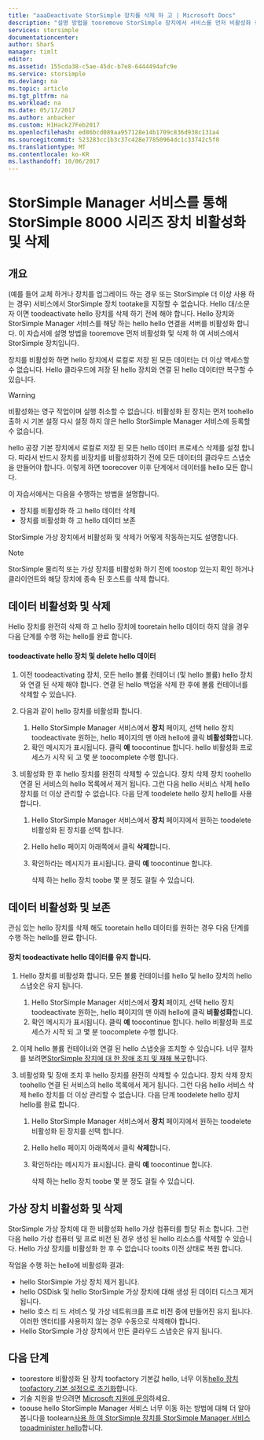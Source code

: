 ```yaml
---
title: "aaaDeactivate StorSimple 장치를 삭제 하 고 | Microsoft Docs"
description: "설명 방법을 tooremove StorSimple 장치에서 서비스를 먼저 비활성화 한 후이 삭제 합니다."
services: storsimple
documentationcenter: 
author: SharS
manager: timlt
editor: 
ms.assetid: 155cda38-c5ae-45dc-b7e8-6444494afc9e
ms.service: storsimple
ms.devlang: na
ms.topic: article
ms.tgt_pltfrm: na
ms.workload: na
ms.date: 05/17/2017
ms.author: anbacker
ms.custom: H1Hack27Feb2017
ms.openlocfilehash: ed86bcd089aa957128e14b1709c836d938c131a4
ms.sourcegitcommit: 523283cc1b3c37c428e77850964dc1c33742c5f0
ms.translationtype: MT
ms.contentlocale: ko-KR
ms.lasthandoff: 10/06/2017
---
```

# <a name="deactivate-and-delete-a-storsimple-8000-series-device-via-storsimple-manager-service"></a>StorSimple Manager 서비스를 통해 StorSimple 8000 시리즈 장치 비활성화 및 삭제
## <a name="overview"></a>개요
(예를 들어 교체 하거나 장치를 업그레이드 하는 경우 또는 StorSimple 더 이상 사용 하는 경우) 서비스에서 StorSimple 장치 tootake을 지정할 수 없습니다. Hello 대/소문자 이면 toodeactivate hello 장치를 삭제 하기 전에 해야 합니다. Hello 장치와 StorSimple Manager 서비스를 해당 하는 hello hello 연결을 서버를 비활성화 합니다. 이 자습서에 설명 방법을 tooremove 먼저 비활성화 및 삭제 하 여 서비스에서 StorSimple 장치입니다. 

장치를 비활성화 하면 hello 장치에서 로컬로 저장 된 모든 데이터는 더 이상 액세스할 수 없습니다. Hello 클라우드에 저장 된 hello 장치와 연결 된 hello 데이터만 복구할 수 있습니다.  

> [!WARNING]
> 비활성화는 영구 작업이며 실행 취소할 수 없습니다. 비활성화 된 장치는 먼저 toohello 출하 시 기본 설정 다시 설정 하지 않은 hello StorSimple Manager 서비스에 등록할 수 없습니다. 
> 
> hello 공장 기본 장치에서 로컬로 저장 된 모든 hello 데이터 프로세스 삭제를 설정 합니다. 따라서 반드시 장치를 비장치를 비활성화하기 전에 모든 데이터의 클라우드 스냅숏을 만들어야 합니다. 이렇게 하면 toorecover 이후 단계에서 데이터를 hello 모든 합니다.
> 
> 

이 자습서에서는 다음을 수행하는 방법을 설명합니다.

* 장치를 비활성화 하 고 hello 데이터 삭제
* 장치를 비활성화 하 고 hello 데이터 보존

StorSimple 가상 장치에서 비활성화 및 삭제가 어떻게 작동하는지도 설명합니다.

> [!NOTE]
> StorSimple 물리적 또는 가상 장치를 비활성화 하기 전에 toostop 있는지 확인 하거나 클라이언트와 해당 장치에 종속 된 호스트를 삭제 합니다.
> 
> 

## <a name="deactivate-and-delete-data"></a>데이터 비활성화 및 삭제
Hello 장치를 완전히 삭제 하 고 hello 장치에 tooretain hello 데이터 하지 않을 경우 다음 단계를 수행 하는 hello를 완료 합니다.

#### <a name="toodeactivate-hello-device-and-delete-hello-data"></a>toodeactivate hello 장치 및 delete hello 데이터
1. 이전 toodeactivating 장치, 모든 hello 볼륨 컨테이너 (및 hello 볼륨) hello 장치와 연결 된 삭제 해야 합니다. 연결 된 hello 백업을 삭제 한 후에 볼륨 컨테이너를 삭제할 수 있습니다.
2. 다음과 같이 hello 장치를 비활성화 합니다.
   
   1. Hello StorSimple Manager 서비스에서 **장치** 페이지, 선택 hello 장치 toodeactivate 원하는, hello 페이지의 맨 아래 hello에 클릭 **비활성화**합니다.
   2. 확인 메시지가 표시됩니다. 클릭 **예** toocontinue 합니다. hello 비활성화 프로세스가 시작 되 고 몇 분 toocomplete 수행 합니다.
3. 비활성화 한 후 hello 장치를 완전히 삭제할 수 있습니다. 장치 삭제 장치 toohello 연결 된 서비스의 hello 목록에서 제거 됩니다. 그런 다음 hello 서비스 삭제 hello 장치를 더 이상 관리할 수 없습니다. 다음 단계 toodelete hello 장치 hello를 사용 합니다.
   
   1. Hello StorSimple Manager 서비스에서 **장치** 페이지에서 원하는 toodelete 비활성화 된 장치를 선택 합니다.
   2. Hello hello 페이지 아래쪽에서 클릭 **삭제**합니다.
   3. 확인하라는 메시지가 표시됩니다. 클릭 **예** toocontinue 합니다.
      
      삭제 하는 hello 장치 toobe 몇 분 정도 걸릴 수 있습니다.

## <a name="deactivate-and-retain-data"></a>데이터 비활성화 및 보존
관심 있는 hello 장치를 삭제 해도 tooretain hello 데이터를 원하는 경우 다음 단계를 수행 하는 hello를 완료 합니다.

#### <a name="toodeactivate-a-device-and-retain-hello-data"></a>장치 toodeactivate hello 데이터를 유지 합니다.
1. Hello 장치를 비활성화 합니다. 모든 볼륨 컨테이너를 hello 및 hello 장치의 hello 스냅숏은 유지 됩니다.
   
   1. Hello StorSimple Manager 서비스에서 **장치** 페이지, 선택 hello 장치 toodeactivate 원하는, hello 페이지의 맨 아래 hello에 클릭 **비활성화**합니다.
   2. 확인 메시지가 표시됩니다. 클릭 **예** toocontinue 합니다. hello 비활성화 프로세스가 시작 되 고 몇 분 toocomplete 수행 합니다.
2. 이제 hello 볼륨 컨테이너와 연결 된 hello 스냅숏을 조치할 수 있습니다. 너무 절차를 보려면[StorSimple 장치에 대 한 장애 조치 및 재해 복구](storsimple-device-failover-disaster-recovery.md)합니다.
3. 비활성화 및 장애 조치 후 hello 장치를 완전히 삭제할 수 있습니다. 장치 삭제 장치 toohello 연결 된 서비스의 hello 목록에서 제거 됩니다. 그런 다음 hello 서비스 삭제 hello 장치를 더 이상 관리할 수 없습니다. 다음 단계 toodelete hello 장치 hello를 완료 합니다.
   
   1. Hello StorSimple Manager 서비스에서 **장치** 페이지에서 원하는 toodelete 비활성화 된 장치를 선택 합니다.
   2. Hello hello 페이지 아래쪽에서 클릭 **삭제**합니다.
   3. 확인하라는 메시지가 표시됩니다. 클릭 **예** toocontinue 합니다.
      
      삭제 하는 hello 장치 toobe 몇 분 정도 걸릴 수 있습니다.

## <a name="deactivate-and-delete-a-virtual-device"></a>가상 장치 비활성화 및 삭제
StorSimple 가상 장치에 대 한 비활성화 hello 가상 컴퓨터를 할당 취소 합니다. 그런 다음 hello 가상 컴퓨터 및 프로 비전 된 경우 생성 된 hello 리소스를 삭제할 수 있습니다. Hello 가상 장치를 비활성화 한 후 수 없습니다 tooits 이전 상태로 복원 합니다. 

작업을 수행 하는 hello에 비활성화 결과:

* hello StorSimple 가상 장치 제거 됩니다.
* hello OSDisk 및 hello StorSimple 가상 장치에 대해 생성 된 데이터 디스크 제거 됩니다.
* hello 호스 티 드 서비스 및 가상 네트워크를 프로 비전 중에 만들어진 유지 됩니다. 이러한 엔터티를 사용하지 않는 경우 수동으로 삭제해야 합니다.
* Hello StorSimple 가상 장치에서 만든 클라우드 스냅숏은 유지 됩니다.

## <a name="next-steps"></a>다음 단계
* toorestore 비활성화 된 장치 toofactory 기본값 hello, 너무 이동[hello 장치 toofactory 기본 설정으로 초기화](storsimple-manage-device-controller.md#reset-the-device-to-factory-default-settings)합니다.
* 기술 지원을 받으려면 [Microsoft 지원에 문의](storsimple-contact-microsoft-support.md)하세요.
* toouse hello StorSimple Manager 서비스 너무 이동 하는 방법에 대해 더 알아봅니다을 toolearn[사용 하 여 StorSimple 장치를 StorSimple Manager 서비스 tooadminister hello](storsimple-manager-service-administration.md)합니다. 


